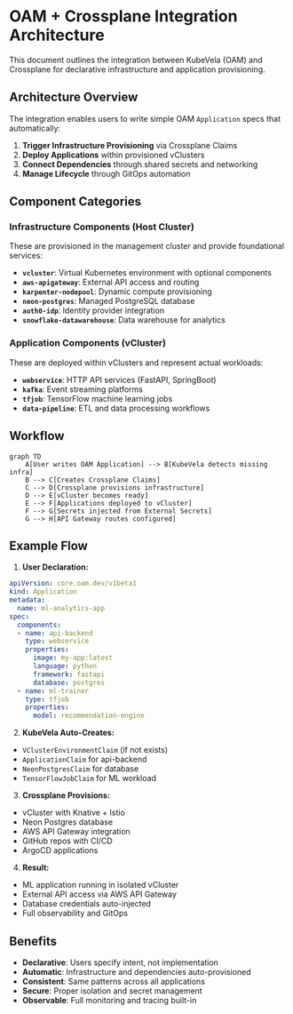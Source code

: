 # OAM + Crossplane Integration Architecture

This document outlines the integration between KubeVela (OAM) and Crossplane for declarative infrastructure and application provisioning.

## Architecture Overview

The integration enables users to write simple OAM `Application` specs that automatically:
1. **Trigger Infrastructure Provisioning** via Crossplane Claims
2. **Deploy Applications** within provisioned vClusters  
3. **Connect Dependencies** through shared secrets and networking
4. **Manage Lifecycle** through GitOps automation

## Component Categories

### Infrastructure Components (Host Cluster)
These are provisioned in the management cluster and provide foundational services:

- **`vcluster`**: Virtual Kubernetes environment with optional components
- **`aws-apigateway`**: External API access and routing
- **`karpenter-nodepool`**: Dynamic compute provisioning  
- **`neon-postgres`**: Managed PostgreSQL database
- **`auth0-idp`**: Identity provider integration
- **`snowflake-datawarehouse`**: Data warehouse for analytics

### Application Components (vCluster)
These are deployed within vClusters and represent actual workloads:

- **`webservice`**: HTTP API services (FastAPI, SpringBoot)
- **`kafka`**: Event streaming platforms
- **`tfjob`**: TensorFlow machine learning jobs
- **`data-pipeline`**: ETL and data processing workflows

## Workflow

```mermaid
graph TD
    A[User writes OAM Application] --> B[KubeVela detects missing infra]
    B --> C[Creates Crossplane Claims]
    C --> D[Crossplane provisions infrastructure]
    D --> E[vCluster becomes ready]
    E --> F[Applications deployed to vCluster]
    F --> G[Secrets injected from External Secrets]
    G --> H[API Gateway routes configured]
```

## Example Flow

1. **User Declaration:**
```yaml
apiVersion: core.oam.dev/v1beta1
kind: Application
metadata:
  name: ml-analytics-app
spec:
  components:
  - name: api-backend
    type: webservice
    properties:
      image: my-app:latest
      language: python
      framework: fastapi
      database: postgres
  - name: ml-trainer  
    type: tfjob
    properties:
      model: recommendation-engine
```

2. **KubeVela Auto-Creates:**
- `VClusterEnvironmentClaim` (if not exists)
- `ApplicationClaim` for api-backend
- `NeonPostgresClaim` for database
- `TensorFlowJobClaim` for ML workload

3. **Crossplane Provisions:**
- vCluster with Knative + Istio
- Neon Postgres database  
- AWS API Gateway integration
- GitHub repos with CI/CD
- ArgoCD applications

4. **Result:**
- ML application running in isolated vCluster
- External API access via AWS API Gateway
- Database credentials auto-injected
- Full observability and GitOps

## Benefits

- **Declarative**: Users specify intent, not implementation
- **Automatic**: Infrastructure and dependencies auto-provisioned
- **Consistent**: Same patterns across all applications
- **Secure**: Proper isolation and secret management
- **Observable**: Full monitoring and tracing built-in